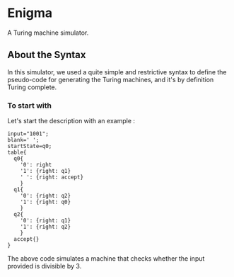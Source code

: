 # Enigma
A Turing machine simulator.

## About the Syntax
In this simulator, we used a quite simple and restrictive syntax to define the pseudo-code for generating the Turing machines, and it's by definition Turing complete.

### To start with
Let's start the description with an example :
```
input="1001";
blank=' ';
startState=q0;
table{
  q0{
    '0': right      
    '1': {right: q1}
    ' ': {right: accept}
    }
  q1{
    '0': {right: q2}
    '1': {right: q0}
    }
  q2{
    '0': {right: q1}
    '1': {right: q2}
    }
  accept{}
}
```
The above code simulates a machine that checks whether the input provided is divisible by 3.

